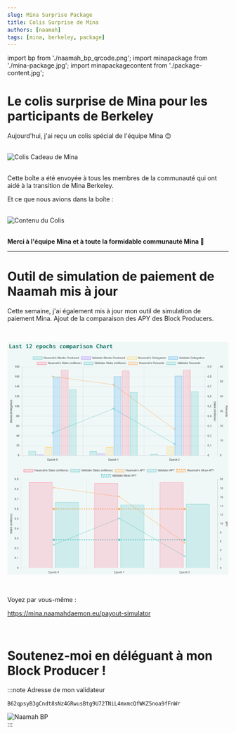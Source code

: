```yaml
---
slug: Mina Surprise Package
title: Colis Surprise de Mina
authors: [naamah]
tags: [mina, berkeley, package]
---
```

import bp from './naamah_bp_qrcode.png';
import minapackage from './mina-package.jpg';
import minapackagecontent from './package-content.jpg';

# Le colis surprise de Mina pour les participants de Berkeley
Aujourd'hui, j'ai reçu un colis spécial de l'équipe Mina 😊

<br/>

<div class="text--center">
<img src={minapackage} alt="Colis Cadeau de Mina" style={{width: 480}} />
</div>

<br/>

Cette boîte a été envoyée à tous les membres de la communauté qui ont aidé à la transition de Mina Berkeley.

Et ce que nous avions dans la boîte :

<br/>

<div class="text--center">
<img src={minapackagecontent} alt="Contenu du Colis" style={{width: 480}} />
</div>

<br/>

**Merci à l'équipe Mina et à toute la formidable communauté Mina 🎉**

* * *

# Outil de simulation de paiement de Naamah mis à jour
Cette semaine, j'ai également mis à jour mon outil de simulation de paiement Mina.
Ajout de la comparaison des APY des Block Producers.

<br/>

![Payout Simulator APY](./payout-simulator-apy.png)

<br/>

Voyez par vous-même :
  
https://mina.naamahdaemon.eu/payout-simulator
  
<br/>

# Soutenez-moi en déléguant à mon Block Producer !

:::note Adresse de mon validateur
```
B62qpsyB3gCndt8sNz4GRwusBtg9U72TNiL4mxmcQfWKZ5noa9fFnWr
```
<div class="text--center">
<img src={bp} alt="Naamah BP" style={{width: 240}} />
</div>
:::


